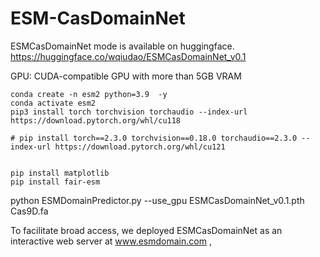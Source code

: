 # ESM-CasDomainNet
ESMCasDomainNet mode is available on huggingface.
https://huggingface.co/wqiudao/ESMCasDomainNet_v0.1

GPU: CUDA-compatible GPU with more than 5GB VRAM
```
conda create -n esm2 python=3.9  -y
conda activate esm2 
pip3 install torch torchvision torchaudio --index-url https://download.pytorch.org/whl/cu118

# pip install torch==2.3.0 torchvision==0.18.0 torchaudio==2.3.0 --index-url https://download.pytorch.org/whl/cu121 


pip install matplotlib
pip install fair-esm 

```




python ESMDomainPredictor.py  --use_gpu   ESMCasDomainNet_v0.1.pth Cas9D.fa


To facilitate broad access, we deployed ESMCasDomainNet as an interactive web server at www.esmdomain.com ,
